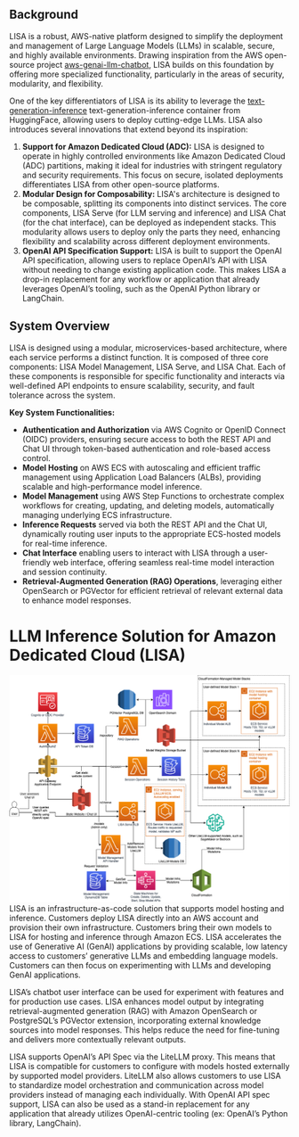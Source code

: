 ## Background

LISA is a robust, AWS-native platform designed to simplify the deployment and management of Large Language Models (LLMs) in scalable, secure, and highly available environments. Drawing inspiration from the AWS open-source project [aws-genai-llm-chatbot](https://github.com/aws-samples/aws-genai-llm-chatbot), LISA builds on this foundation by offering more specialized functionality, particularly in the areas of security, modularity, and flexibility.

One of the key differentiators of LISA is its ability to leverage the [text-generation-inference](https://github.com/huggingface/text-generation-inference/tree/main) text-generation-inference container from HuggingFace, allowing users to deploy cutting-edge LLMs. LISA also introduces several innovations that extend beyond its inspiration:

1. **Support for Amazon Dedicated Cloud (ADC):** LISA is designed to operate in highly controlled environments like Amazon Dedicated Cloud (ADC) partitions, making it ideal for industries with stringent regulatory and security requirements. This focus on secure, isolated deployments differentiates LISA from other open-source platforms.
1. **Modular Design for Composability:** LISA's architecture is designed to be composable, splitting its components into distinct services. The core components, LISA Serve (for LLM serving and inference) and LISA Chat (for the chat interface), can be deployed as independent stacks. This modularity allows users to deploy only the parts they need, enhancing flexibility and scalability across different deployment environments.
1. **OpenAI API Specification Support:** LISA is built to support the OpenAI API specification, allowing users to replace OpenAI’s API with LISA without needing to change existing application code. This makes LISA a drop-in replacement for any workflow or application that already leverages OpenAI’s tooling, such as the OpenAI Python library or LangChain.


## System Overview

LISA is designed using a modular, microservices-based architecture, where each service performs a distinct function. It is composed of three core components: LISA Model Management, LISA Serve, and LISA Chat. Each of these components is responsible for specific functionality and interacts via well-defined API endpoints to ensure scalability, security, and fault tolerance across the system.

**Key System Functionalities:**

* **Authentication and Authorization** via AWS Cognito or OpenID Connect (OIDC) providers, ensuring secure access to both the REST API and Chat UI through token-based authentication and role-based access control.
* **Model Hosting** on AWS ECS with autoscaling and efficient traffic management using Application Load Balancers (ALBs), providing scalable and high-performance model inference.
* **Model Management** using AWS Step Functions to orchestrate complex workflows for creating, updating, and deleting models, automatically managing underlying ECS infrastructure.
* **Inference Requests** served via both the REST API and the Chat UI, dynamically routing user inputs to the appropriate ECS-hosted models for real-time inference.
* **Chat Interface** enabling users to interact with LISA through a user-friendly web interface, offering seamless real-time model interaction and session continuity.
* **Retrieval-Augmented Generation (RAG) Operations**, leveraging either OpenSearch or PGVector for efficient retrieval of relevant external data to enhance model responses.

# LLM Inference Solution for Amazon Dedicated Cloud (LISA)
![LISA Architecture](../assets/LisaArchitecture.png)
LISA is an infrastructure-as-code solution that supports model hosting and inference. Customers deploy LISA directly
into an AWS account and provision their own infrastructure. Customers bring their own models to LISA for hosting and
inference through Amazon ECS. LISA accelerates the use of Generative AI (GenAI) applications by providing scalable,
low latency access to customers’ generative LLMs and embedding language models. Customers can then focus on
experimenting with LLMs and developing GenAI applications.

LISA’s chatbot user interface can be used for experiment with features and for production use cases. LISA enhances model
output by integrating retrieval-augmented generation (RAG) with Amazon OpenSearch or PostgreSQL’s PGVector extension,
incorporating external knowledge sources into model responses. This helps reduce the need for fine-tuning and delivers
more contextually relevant outputs.

LISA supports OpenAI’s API Spec via the LiteLLM proxy. This means that LISA is compatible for customers to configure
with models hosted externally by supported model providers. LiteLLM also allows customers to use LISA to standardize
model orchestration and communication across model providers instead of managing each individually. With OpenAI API spec
support, LISA can also be used as a stand-in replacement for any application that already utilizes OpenAI-centric
tooling (ex: OpenAI’s Python library, LangChain).
